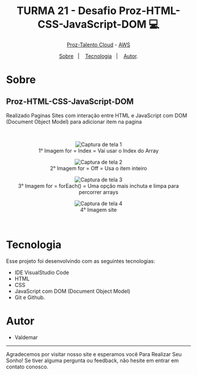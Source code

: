 <h1 align="center"> TURMA 21 - Desafio Proz-HTML-CSS-JavaScript-DOM 💻 </h1>


<p align="center"> <a href="https://prozeducacao.com.br/" target="_blank" >Proz-Talento Cloud</a> - <a href="https://aws.amazon.com/pt/" target="_blank">AWS</a> </p>

<p align="center">
<a href="#sobre">Sobre</a>&nbsp;&nbsp;&nbsp|&nbsp;&nbsp;&nbsp;
<a href="#tecnologia">Tecnologia</a>&nbsp;&nbsp;&nbsp|&nbsp;&nbsp;&nbsp;
<a href="#autores">Autor</a>.</p>


# Sobre

##  Proz-HTML-CSS-JavaScript-DOM
Realizado Paginas Sites com interação entre HTML e JavaScript com DOM (Document Object Model) para adicionar item na pagina

<br>

<p align="center">
    <img src="https://github.com/1985Valdemar/Proz-HTML-CSS-JavaScript-DOM/assets/114195427/8f454a1e-3491-4bcf-945c-646d99ff95e2" alt="Captura de tela 1">
   <br>
    1° Imagem for = Index = Vai usar o Index do Array
</p>

<p align="center">
    <img src="https://github.com/1985Valdemar/Proz-HTML-CSS-JavaScript-DOM/assets/114195427/38b03aaa-13e7-4205-be78-530cd71388fa" alt="Captura de tela 2">
  <br>
    2° Imagem for = Off = Usa o item inteiro 
</p>

<p align="center">
    <img src="https://github.com/1985Valdemar/Proz-HTML-CSS-JavaScript-DOM/assets/114195427/0ad1b9d0-9bb0-4de1-82ec-cc5bf6a476f5" alt="Captura de tela 3">
   <br>
    3° Imagem for = forEach() = Uma opção mais inchuta e limpa para percorrer arrays
</p>

<p align="center">
    <img src="https://github.com/1985Valdemar/Proz-HTML-CSS-JavaScript-DOM/assets/114195427/6f3b8847-5c5a-4560-89b6-4d894e5a1922" alt="Captura de tela 4">
  <br>
    4° Imagem site 
</p>

<br>

# Tecnologia

Esse projeto foi desenvolvindo com as seguintes tecnologias:

- IDE VisualStudio Code
- HTML
- CSS
- JavaScript com DOM (Document Object Model)
- Git e Github.

# Autor
- Valdemar
---

Agradecemos por visitar nosso site e esperamos você Para Realizar Seu Sonho! Se tiver alguma pergunta ou feedback, não hesite em entrar em contato conosco.
